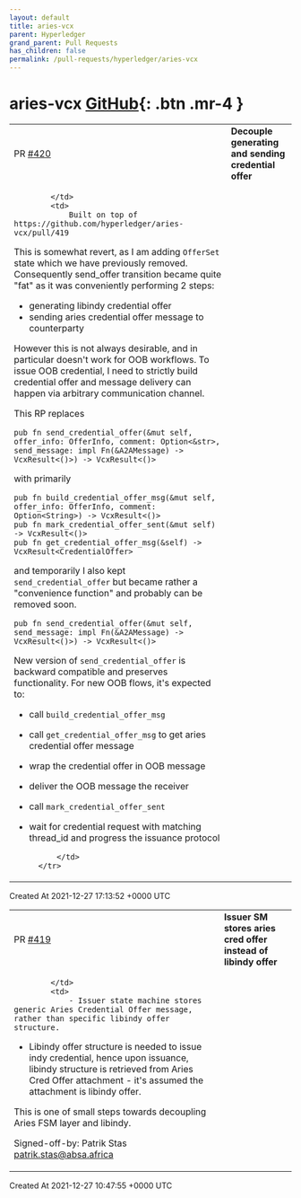 ```yaml
---
layout: default
title: aries-vcx
parent: Hyperledger
grand_parent: Pull Requests
has_children: false
permalink: /pull-requests/hyperledger/aries-vcx
---
```


# aries-vcx <span class="fs-3 right-align">[GitHub](https://github.com/hyperledger/aries-vcx){: .btn .mr-4 }</span>


<div>
    <table>
        <tr>
            <td>
                PR <a href="https://github.com/hyperledger/aries-vcx/pull/420" class=".btn">#420</a>
            </td>
            <td>
                <b>
                    Decouple generating and sending credential offer
                </b>
            </td>
        </tr>
        <tr>
            <td>
                
            </td>
            <td>
                Built on top of https://github.com/hyperledger/aries-vcx/pull/419

This is somewhat revert, as I am adding `OfferSet` state which we have previously removed. Consequently send_offer transition became quite "fat" as it was conveniently performing 2 steps:
- generating libindy credential offer
- sending aries credential offer message to counterparty

However this is not always desirable, and in particular doesn't work for OOB workflows. To issue OOB credential, I need to strictly build credential offer and message delivery can happen via arbitrary communication channel. 

This RP replaces 
```
pub fn send_credential_offer(&mut self, offer_info: OfferInfo, comment: Option<&str>, send_message: impl Fn(&A2AMessage) -> VcxResult<()>) -> VcxResult<()>
```
with primarily
```
pub fn build_credential_offer_msg(&mut self, offer_info: OfferInfo, comment: Option<String>) -> VcxResult<()> 
pub fn mark_credential_offer_sent(&mut self) -> VcxResult<()> 
pub fn get_credential_offer_msg(&self) -> VcxResult<CredentialOffer>
```
and temporarily I also kept `send_credential_offer` but became rather a "convenience function" and probably can be removed soon.
```
pub fn send_credential_offer(&mut self, send_message: impl Fn(&A2AMessage) -> VcxResult<()>) -> VcxResult<()>
```

New version of `send_credential_offer` is backward compatible and preserves functionality.
For new OOB flows, it's expected to:
- call `build_credential_offer_msg`
- call `get_credential_offer_msg` to get aries credential offer message
- wrap the credential offer in OOB message
- deliver the OOB message the receiver 
- call `mark_credential_offer_sent`
- wait for credential request with matching thread_id and progress the issuance protocol

            </td>
        </tr>
    </table>
    <div class="right-align">
        Created At 2021-12-27 17:13:52 +0000 UTC
    </div>
</div>

<div>
    <table>
        <tr>
            <td>
                PR <a href="https://github.com/hyperledger/aries-vcx/pull/419" class=".btn">#419</a>
            </td>
            <td>
                <b>
                    Issuer SM stores aries cred offer instead of libindy offer
                </b>
            </td>
        </tr>
        <tr>
            <td>
                
            </td>
            <td>
                - Issuer state machine stores generic Aries Credential Offer message, rather than specific libindy offer structure. 
- Libindy offer structure is needed to issue indy credential, hence upon issuance, libindy structure is retrieved from Aries Cred Offer attachment - it's assumed the attachment is libindy offer.

This is one of small steps towards decoupling Aries FSM layer and libindy.

Signed-off-by: Patrik Stas <patrik.stas@absa.africa>
            </td>
        </tr>
    </table>
    <div class="right-align">
        Created At 2021-12-27 10:47:55 +0000 UTC
    </div>
</div>

